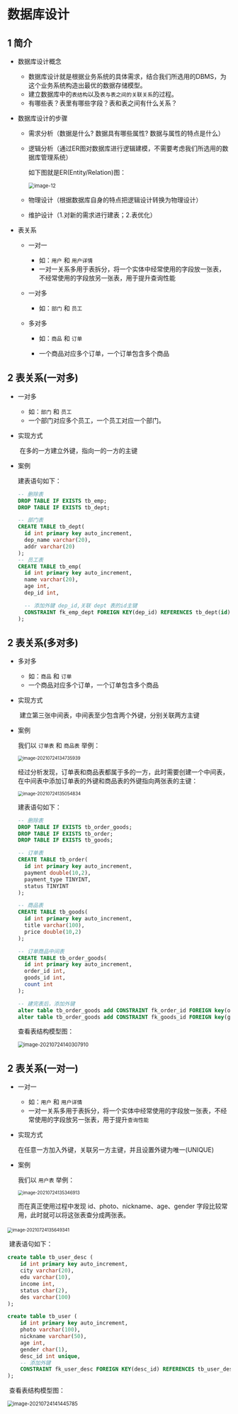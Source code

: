 # 数据库设计

## 1  简介

* 数据库设计概念

  * 数据库设计就是根据业务系统的具体需求，结合我们所选用的DBMS，为这个业务系统构造出最优的数据存储模型。
  * 建立数据库中的`表结构`以及`表与表之间的关联关系`的过程。
  * 有哪些表？表里有哪些字段？表和表之间有什么关系？

* 数据库设计的步骤

  * 需求分析（数据是什么? 数据具有哪些属性? 数据与属性的特点是什么）

  * 逻辑分析（通过ER图对数据库进行逻辑建模，不需要考虑我们所选用的数据库管理系统）

    如下图就是ER(Entity/Relation)图：

    <img src="../.gitbook/assets/image-12.png" alt="image-12" style="zoom:80%;" />

  * 物理设计（根据数据库自身的特点把逻辑设计转换为物理设计）

  * 维护设计（1.对新的需求进行建表；2.表优化）

* 表关系

  * 一对一

    * 如：`用户` 和 `用户详情`
    * 一对一关系多用于表拆分，将一个实体中经常使用的字段放一张表，不经常使用的字段放另一张表，用于提升查询性能

  * 一对多

    * 如：`部门` 和 `员工`
  * 多对多

    * 如：`商品` 和 `订单`

    * 一个商品对应多个订单，一个订单包含多个商品


## 2 表关系(一对多)

* 一对多

  * 如：`部门` 和 `员工`
  * 一个部门对应多个员工，一个员工对应一个部门。

* 实现方式

  ​    在多的一方建立外键，指向一的一方的主键

* 案例

  建表语句如下：

  ```sql
  -- 删除表
  DROP TABLE IF EXISTS tb_emp;
  DROP TABLE IF EXISTS tb_dept;
  
  -- 部门表
  CREATE TABLE tb_dept(
  	id int primary key auto_increment,
  	dep_name varchar(20),
  	addr varchar(20)
  );
  -- 员工表 
  CREATE TABLE tb_emp(
  	id int primary key auto_increment,
  	name varchar(20),
  	age int,
  	dep_id int,
  
  	-- 添加外键 dep_id,关联 dept 表的id主键
  	CONSTRAINT fk_emp_dept FOREIGN KEY(dep_id) REFERENCES tb_dept(id)	
  );
  ```
  

## 2  表关系(多对多)

* 多对多

  * 如：`商品` 和 `订单`
  * 一个商品对应多个订单，一个订单包含多个商品

* 实现方式

  ​    建立第三张中间表，中间表至少包含两个外键，分别关联两方主键

* 案例

  我们以 `订单表` 和 `商品表` 举例：

  <img src="../.gitbook/assets/image-20210724134735939.png" alt="image-20210724134735939" style="zoom:70%;" />

  经过分析发现，订单表和商品表都属于多的一方，此时需要创建一个中间表，在中间表中添加订单表的外键和商品表的外键指向两张表的主键：

  <img src="C:/Users/lyn/Desktop/JavaWeb-资料/day02-MySQL高级/ppt/assets/image-20210724135054834.png" alt="image-20210724135054834" style="zoom:70%;" />

  建表语句如下：

  ```sql
  -- 删除表
  DROP TABLE IF EXISTS tb_order_goods;
  DROP TABLE IF EXISTS tb_order;
  DROP TABLE IF EXISTS tb_goods;
  
  -- 订单表
  CREATE TABLE tb_order(
  	id int primary key auto_increment,
  	payment double(10,2),
  	payment_type TINYINT,
  	status TINYINT
  );
  
  -- 商品表
  CREATE TABLE tb_goods(
  	id int primary key auto_increment,
  	title varchar(100),
  	price double(10,2)
  );
  
  -- 订单商品中间表
  CREATE TABLE tb_order_goods(
  	id int primary key auto_increment,
  	order_id int,
  	goods_id int,
  	count int
  );
  
  -- 建完表后，添加外键
  alter table tb_order_goods add CONSTRAINT fk_order_id FOREIGN key(order_id) REFERENCES tb_order(id);
  alter table tb_order_goods add CONSTRAINT fk_goods_id FOREIGN key(goods_id) REFERENCES tb_goods(id);
  ```

  查看表结构模型图：

  <img src="../.gitbook/assets/image-20210724140307910.png" alt="image-20210724140307910" style="zoom:80%;" />

## 2  表关系(一对一)

* 一对一

  * 如：`用户` 和 `用户详情`
  * 一对一关系多用于表拆分，将一个实体中经常使用的字段放一张表，不经常使用的字段放另一张表，用于提升`查询性能`

* 实现方式

  ​    在任意一方加入外键，关联另一方主键，并且设置外键为唯一(UNIQUE)

* 案例

  我们以 `用户表` 举例：

  <img src="../.gitbook/assets/image-20210724135346913.png" alt="image-20210724135346913" style="zoom:70%;" />

  而在真正使用过程中发现 id、photo、nickname、age、gender 字段比较常用，此时就可以将这张表查分成两张表。

​	<img src="../.gitbook/assets/image-20210724135649341.png" alt="image-20210724135649341" style="zoom:70%;" />

​	建表语句如下：

```sql
create table tb_user_desc (
	id int primary key auto_increment,
	city varchar(20),
	edu varchar(10),
	income int,
	status char(2),
	des varchar(100)
);

create table tb_user (
	id int primary key auto_increment,
	photo varchar(100),
	nickname varchar(50),
	age int,
	gender char(1),
	desc_id int unique,
	-- 添加外键
	CONSTRAINT fk_user_desc FOREIGN KEY(desc_id) REFERENCES tb_user_desc(id)	
);
```

​	查看表结构模型图：

<img src="../.gitbook//assets/image-20210724141445785.png" alt="image-20210724141445785" style="zoom:80%;" />
